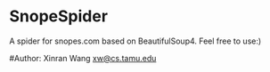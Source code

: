 # SnopeSpider

A spider for snopes.com based on BeautifulSoup4. Feel free to use:)

#Author:
Xinran Wang
xw@cs.tamu.edu
